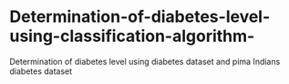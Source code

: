 # Determination-of-diabetes-level-using-classification-algorithm-
Determination of diabetes level using diabetes dataset and pima Indians diabetes dataset 
